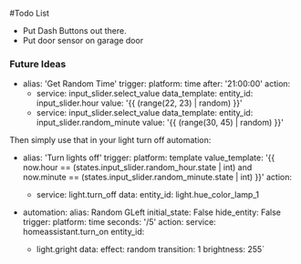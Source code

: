 #Todo List

* Put Dash Buttons out there.
* Put door sensor on garage door
 
 
 
 
###  Future Ideas

- alias: 'Get Random Time'
     trigger:
     platform: time
     after: '21:00:00'
   action:
     - service: input_slider.select_value
       data_template:
         entity_id: input_slider.hour
         value: '{{ (range(22, 23) | random) }}'
     - service: input_slider.select_value
       data_template:
         entity_id: input_slider.random_minute
         value: '{{ (range(30, 45) | random) }}'

Then simply use that in your light turn off automation:

 - alias: 'Turn lights off'
   trigger:
     platform: template
     value_template: '{{ now.hour == (states.input_slider.random_hour.state | int) and now.minute == (states.input_slider.random_minute.state | int) }}'
   action:
     - service: light.turn_off
       data: 
         entity_id: light.hue_color_lamp_1
 
 
- automation:
  alias: Random GLeft
  initial_state: False
  hide_entity: False
trigger:
  platform: time
  seconds: '/5'
action:
  service: homeassistant.turn_on
  entity_id:
    - light.gright
  data:
    effect: random
    transition: 1
    brightness: 255`